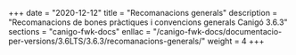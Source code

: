 +++
date        = "2020-12-12"
title       = "Recomanacions generals"
description = "Recomanacions de bones pràctiques i convencions generals Canigó 3.6.3"
sections    = "canigo-fwk-docs"
enllac		= "/canigo-fwk-docs/documentacio-per-versions/3.6LTS/3.6.3/recomanacions-generals/"
weight		= 4
+++
